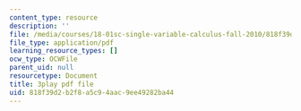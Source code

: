 ```yaml
---
content_type: resource
description: ''
file: /media/courses/18-01sc-single-variable-calculus-fall-2010/818f39d2b2f8a5c94aac9ee49282ba44_E7oR_JBgUzA.pdf
file_type: application/pdf
learning_resource_types: []
ocw_type: OCWFile
parent_uid: null
resourcetype: Document
title: 3play pdf file
uid: 818f39d2-b2f8-a5c9-4aac-9ee49282ba44
---
```

